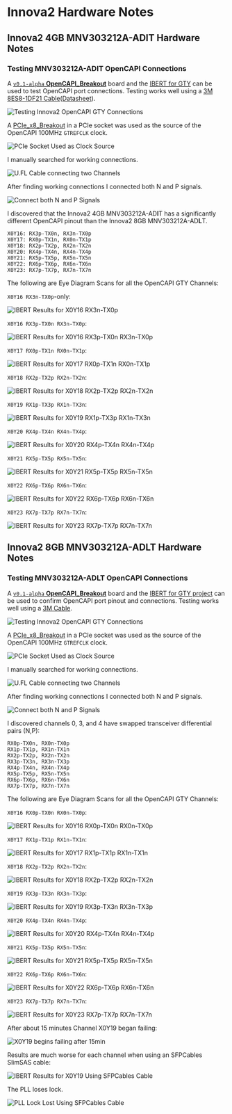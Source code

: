 # Innova2 Hardware Notes




## Innova2 4GB MNV303212A-ADIT Hardware Notes


### Testing MNV303212A-ADIT OpenCAPI Connections

A [`v0.1-alpha` **OpenCAPI_Breakout**](https://github.com/mwrnd/OpenCAPI_Breakout/releases/tag/v0.1-alpha) board and the [IBERT for GTY](https://docs.xilinx.com/v/u/en-US/pg196-ibert-ultrascale-gty) can be used to test OpenCAPI port connections. Testing works well using a [3M 8ES8-1DF21 Cable](https://www.trustedparts.com/en/search/8ES8-1DF21)([Datasheet](https://multimedia.3m.com/mws/media/1398233O/3m-slimline-twin-ax-assembly-sff-8654-x8-30awg-78-5100-2665-8.pdf)).

![Testing Innova2 OpenCAPI GTY Connections](img/Innova2_4GB_MNV303212A-ADIT_Testing_OpenCAPI_GTY.jpg)

A [PCIe_x8_Breakout](https://github.com/mwrnd/PCIe_x8_Breakout) in a PCIe socket was used as the source of the OpenCAPI 100MHz `GTREFCLK` clock.

![PCIe Socket Used as Clock Source](img/Innova2_4GB_ADIT_Testing_OpenCAPI_GTY-PCIe_as_Clock_Source.jpg)

I manually searched for working connections.

![U.FL Cable connecting two Channels](img/Innova2_4GB_ADIT_Testing_OpenCAPI_GTY-Connections.jpg)

After finding working connections I connected both N and P signals.

![Connect both N and P Signals](img/Innova2_4GB_ADIT_Testing_OpenCAPI_RX1p-TX3p_RX1n-TX3n.jpg)

I discovered that the Innova2 4GB MNV303212A-AD**I**T has a significantly different OpenCAPI pinout than the Innova2 8GB MNV303212A-AD**L**T.
```
X0Y16: RX3p-TX0n, RX3n-TX0p
X0Y17: RX0p-TX1n, RX0n-TX1p
X0Y18: RX2p-TX2p, RX2n-TX2n
X0Y20: RX4p-TX4n, RX4n-TX4p
X0Y21: RX5p-TX5p, RX5n-TX5n
X0Y22: RX6p-TX6p, RX6n-TX6n
X0Y23: RX7p-TX7p, RX7n-TX7n
```

The following are Eye Diagram Scans for all the OpenCAPI GTY Channels:

`X0Y16 RX3n-TX0p`-only:

![IBERT Results for X0Y16 RX3n-TX0p](img/ADIT_OpenCAPI_X0Y16_RX3n-TX0p.png)

`X0Y16 RX3p-TX0n RX3n-TX0p`:

![IBERT Results for X0Y16 RX3p-TX0n RX3n-TX0p](img/ADIT_OpenCAPI_X0Y16_RX3p-TX0n_RX3n-TX0p.png)

`X0Y17 RX0p-TX1n RX0n-TX1p`:

![IBERT Results for X0Y17 RX0p-TX1n RX0n-TX1p](img/ADIT_OpenCAPI_X0Y17_RX0p-TX1n_RX0n-TX1p.png)

`X0Y18 RX2p-TX2p RX2n-TX2n`:

![IBERT Results for X0Y18 RX2p-TX2p RX2n-TX2n](img/ADIT_OpenCAPI_X0Y18_RX2p-TX2p_RX2n-TX2n.png)

`X0Y19 RX1p-TX3p RX1n-TX3n`:

![IBERT Results for X0Y19 RX1p-TX3p RX1n-TX3n](img/ADIT_OpenCAPI_X0Y19_RX1p-TX3p_RX1n-TX3n.png)

`X0Y20 RX4p-TX4n RX4n-TX4p`:

![IBERT Results for X0Y20 RX4p-TX4n RX4n-TX4p](img/ADIT_OpenCAPI_X0Y20_RX4p-TX4n_RX4n-TX4p.png)

`X0Y21 RX5p-TX5p RX5n-TX5n`:

![IBERT Results for X0Y21 RX5p-TX5p RX5n-TX5n](img/ADIT_OpenCAPI_X0Y21_RX5p-TX5p_RX5n-TX5n.png)

`X0Y22 RX6p-TX6p RX6n-TX6n`:

![IBERT Results for X0Y22 RX6p-TX6p RX6n-TX6n](img/ADIT_OpenCAPI_X0Y22_RX6p-TX6p_RX6n-TX6n.png)

`X0Y23 RX7p-TX7p RX7n-TX7n`:

![IBERT Results for X0Y23 RX7p-TX7p RX7n-TX7n](img/ADIT_OpenCAPI_X0Y23_RX7p-TX7p_RX7n-TX7n.png)






## Innova2 8GB MNV303212A-ADLT Hardware Notes


### Testing MNV303212A-ADLT OpenCAPI Connections

A [`v0.1-alpha` **OpenCAPI_Breakout**](https://github.com/mwrnd/OpenCAPI_Breakout) board and the [IBERT for GTY project](LINKMISSING) can be used to confirm OpenCAPI port pinout and connections. Testing works well using a [3M Cable](LINKMISSING).

![Testing Innova2 OpenCAPI GTY Connections](img/Innova2_4GB_MNV303212A-ADIT_Testing_OpenCAPI_GTY.jpg)

A [PCIe_x8_Breakout](https://github.com/mwrnd/PCIe_x8_Breakout) in a PCIe socket was used as the source of the OpenCAPI 100MHz `GTREFCLK` clock.

![PCIe Socket Used as Clock Source](img/Innova2_4GB_ADIT_Testing_OpenCAPI_GTY-PCIe_as_Clock_Source.jpg)

I manually searched for working connections.

![U.FL Cable connecting two Channels](img/Innova2_4GB_ADIT_Testing_OpenCAPI_GTY-Connections.jpg)

After finding working connections I connected both N and P signals.

![Connect both N and P Signals](img/Innova2_4GB_ADIT_Testing_OpenCAPI_RX1p-TX3p_RX1n-TX3n.jpg)

I discovered channels 0, 3, and 4 have swapped transceiver differential pairs (N,P):
```
RX0p-TX0n, RX0n-TX0p
RX1p-TX1p, RX1n-TX1n
RX2p-TX2p, RX2n-TX2n
RX3p-TX3n, RX3n-TX3p
RX4p-TX4n, RX4n-TX4p
RX5p-TX5p, RX5n-TX5n
RX6p-TX6p, RX6n-TX6n
RX7p-TX7p, RX7n-TX7n
```

The following are Eye Diagram Scans for all the OpenCAPI GTY Channels:

`X0Y16 RX0p-TX0n RX0n-TX0p`:

![IBERT Results for X0Y16 RX0p-TX0n RX0n-TX0p](img/ADLT_OpenCAPI_X0Y16_RX0p-TX0n_RX0n-TX0p.png)

`X0Y17 RX1p-TX1p RX1n-TX1n`:

![IBERT Results for X0Y17 RX1p-TX1p RX1n-TX1n](img/ADLT_OpenCAPI_X0Y17_RX1p-TX1p_RX1n-TX1n.png)

`X0Y18 RX2p-TX2p RX2n-TX2n`:

![IBERT Results for X0Y18 RX2p-TX2p RX2n-TX2n](img/ADLT_OpenCAPI_X0Y18_RX2p-TX2p_RX2n-TX2n.png)

`X0Y19 RX3p-TX3n RX3n-TX3p`:

![IBERT Results for X0Y19 RX3p-TX3n RX3n-TX3p](img/ADLT_OpenCAPI_X0Y19_RX3p-TX3n_RX3n-TX3p.png)

`X0Y20 RX4p-TX4n RX4n-TX4p`:

![IBERT Results for X0Y20 RX4p-TX4n RX4n-TX4p](img/ADLT_OpenCAPI_X0Y20_RX4p-TX4n_RX4n-TX4p.png)

`X0Y21 RX5p-TX5p RX5n-TX5n`:

![IBERT Results for X0Y21 RX5p-TX5p RX5n-TX5n](img/ADLT_OpenCAPI_X0Y21_RX5p-TX5p_RX5n-TX5n.png)

`X0Y22 RX6p-TX6p RX6n-TX6n`:

![IBERT Results for X0Y22 RX6p-TX6p RX6n-TX6n](img/ADLT_OpenCAPI_X0Y22_RX6p-TX6p_RX6n-TX6n.png)

`X0Y23 RX7p-TX7p RX7n-TX7n`:

![IBERT Results for X0Y23 RX7p-TX7p RX7n-TX7n](img/ADLT_OpenCAPI_X0Y23_RX7p-TX7p_RX7n-TX7n.png)

After about 15 minutes Channel X0Y19 began failing:

![X0Y19 begins failing after 15min](img/ADLT_OpenCAPI_X0Y19_RX3_TX3_after_15min.png)

Results are much worse for each channel when using an SFPCables SlimSAS cable:

![IBERT Results for X0Y19 Using SFPCables Cable](img/ADLT_OpenCAPI_X0Y19_Using_SFPCables_Cable.png)

The PLL loses lock.

![PLL Lock Lost Using SFPCables Cable](img/ADLT_OpenCAPI_X0Y16_Using_SFPCables_Cable_PLL_Lock_Lost.png)




